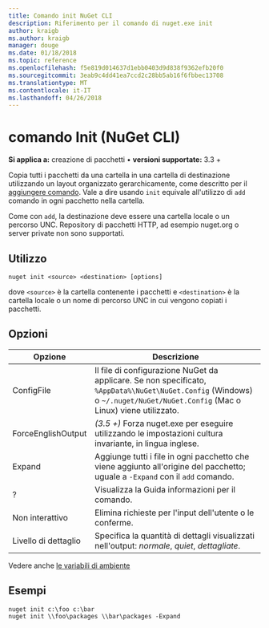 ```yaml
---
title: Comando init NuGet CLI
description: Riferimento per il comando di nuget.exe init
author: kraigb
ms.author: kraigb
manager: douge
ms.date: 01/18/2018
ms.topic: reference
ms.openlocfilehash: f5e819d014637d1ebb0403d9d838f9362efb20f0
ms.sourcegitcommit: 3eab9c4dd41ea7ccd2c28bb5ab16f6fbbec13708
ms.translationtype: MT
ms.contentlocale: it-IT
ms.lasthandoff: 04/26/2018
---
```

# <a name="init-command-nuget-cli"></a>comando Init (NuGet CLI)

**Si applica a:** creazione di pacchetti &bullet; **versioni supportate:** 3.3 +

Copia tutti i pacchetti da una cartella in una cartella di destinazione utilizzando un layout organizzato gerarchicamente, come descritto per il [aggiungere comando](cli-ref-add.md). Vale a dire usando `init` equivale all'utilizzo di `add` comando in ogni pacchetto nella cartella.

Come con `add`, la destinazione deve essere una cartella locale o un percorso UNC. Repository di pacchetti HTTP, ad esempio nuget.org o server private non sono supportati.

## <a name="usage"></a>Utilizzo

```cli
nuget init <source> <destination> [options]
```

dove `<source>` è la cartella contenente i pacchetti e `<destination>` è la cartella locale o un nome di percorso UNC in cui vengono copiati i pacchetti.

## <a name="options"></a>Opzioni

| Opzione | Descrizione |
| --- | --- |
| ConfigFile | Il file di configurazione NuGet da applicare. Se non specificato, `%AppData%\NuGet\NuGet.Config` (Windows) o `~/.nuget/NuGet/NuGet.Config` (Mac o Linux) viene utilizzato.|
| ForceEnglishOutput | *(3.5 +)*  Forza nuget.exe per eseguire utilizzando le impostazioni cultura invariante, in lingua inglese. |
| Expand | Aggiunge tutti i file in ogni pacchetto che viene aggiunto all'origine del pacchetto; uguale a `-Expand` con il `add` comando. |
| ? | Visualizza la Guida informazioni per il comando. |
| Non interattivo | Elimina richieste per l'input dell'utente o le conferme. |
| Livello di dettaglio | Specifica la quantità di dettagli visualizzati nell'output: *normale*, *quiet*, *dettagliate*. |

Vedere anche [le variabili di ambiente](cli-ref-environment-variables.md)

## <a name="examples"></a>Esempi

```cli
nuget init c:\foo c:\bar
nuget init \\foo\packages \\bar\packages -Expand
```
